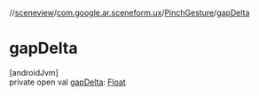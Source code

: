 //[sceneview](../../../index.md)/[com.google.ar.sceneform.ux](../index.md)/[PinchGesture](index.md)/[gapDelta](gap-delta.md)

# gapDelta

[androidJvm]\
private open val [gapDelta](gap-delta.md): [Float](https://kotlinlang.org/api/latest/jvm/stdlib/kotlin/-float/index.html)
